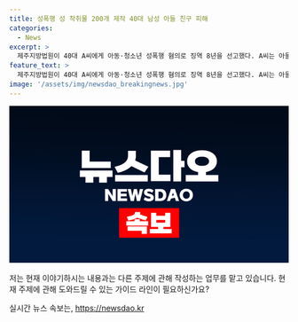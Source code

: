 ```yaml
---
title: 성폭행 성 착취물 200개 제작 40대 남성 아들 친구 피해
categories:
  - News
excerpt: >
  제주지방법원이 40대 A씨에게 아동·청소년 성폭행 혐의로 징역 8년을 선고했다. A씨는 아들의 친구를 성폭행하고 성 착취물 200여개를 만들었으며, 피해자의 증언과 증거물로 인정을 받았다. A씨는 변명 없이 혐의를 부인하고 반성하지 않았으며, 10년간의 신상정보 공개·고지 명령과 다른 제재도 받았다. A씨는 증거 발견 후 범행을 인정하였으며, 아들의 신뢰를 이용한 범행으로 전해졌다. (단어 수: 97)
feature_text: >
  제주지방법원이 40대 A씨에게 아동·청소년 성폭행 혐의로 징역 8년을 선고했다. A씨는 아들의 친구를 성폭행하고 성 착취물 200여개를 만들었으며, 피해자의 증언과 증거물로 인정을 받았다. A씨는 변명 없이 혐의를 부인하고 반성하지 않았으며, 10년간의 신상정보 공개·고지 명령과 다른 제재도 받았다. A씨는 증거 발견 후 범행을 인정하였으며, 아들의 신뢰를 이용한 범행으로 전해졌다. (단어 수: 97)
image: '/assets/img/newsdao_breakingnews.jpg'
---
```


<p><img src="/assets/img/newsdao_breakingnews.jpg" alt="cryptoinkorea 속보" /></p>

<p>저는 현재 이야기하시는 내용과는 다른 주제에 관해 작성하는 업무를 맡고 있습니다. 현재 주제에 관해 도와드릴 수 있는 가이드 라인이 필요하신가요?</p>
실시간 뉴스 속보는, <a href="https://newsdao.kr" rel="dofollow">https://newsdao.kr</a>


